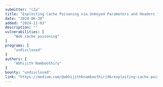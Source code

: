 ```yaml
---
submitter: "c2a"
title: "Exploiting Cache Poisoning via Unkeyed Parameters and Headers in a Drupal Application"
date: "2024-06-30"
added: "2024-11-03"
description: ""
vulnerabilities: [
    "Web cache poisoning"
]
programs: [
    "undisclosed"
]
authors: [
    "Abhijith Namboothiry"
]
bounty: "undisclosed"
link: "https://medium.com/@abhijithknamboothiri96/exploiting-cache-poisoning-via-unkeyed-parameters-and-headers-in-a-drupal-application-db7a49a67ed4"
---
```




